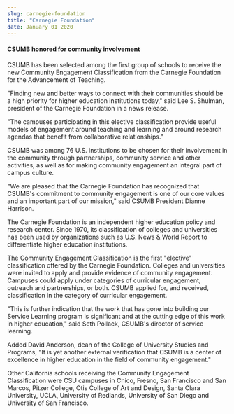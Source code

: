 ```yaml
---
slug: carnegie-foundation
title: "Carnegie Foundation"
date: January 01 2020
---
```


 
<h4>CSUMB honored for community involvement</h4>
<p>
  CSUMB has been selected among the first group of schools to receive the new
  Community Engagement Classification from the Carnegie Foundation for the
  Advancement of Teaching.
</p>
<p>
  "Finding new and better ways to connect with their communities should be a
  high priority for higher education institutions today," said Lee S. Shulman,
  president of the Carnegie Foundation in a news release.
</p>
<p>
  "The campuses participating in this elective classification provide useful
  models of engagement around teaching and learning and around research agendas
  that benefit from collaborative relationships."
</p>
<p>
  CSUMB was among 76 U.S. institutions to be chosen for their involvement in the
  community through partnerships, community service and other activities, as
  well as for making community engagement an integral part of campus culture.
</p>
<p>
  "We are pleased that the Carnegie Foundation has recognized that CSUMB's
  commitment to community engagement is one of our core values and an important
  part of our mission," said CSUMB President Dianne Harrison.
</p>
<p>
  The Carnegie Foundation is an independent higher education policy and research
  center. Since 1970, its classification of colleges and universities has been
  used by organizations such as U.S. News &amp; World Report to differentiate
  higher education institutions.
</p>
<p>
  The Community Engagement Classification is the first "elective" classification
  offered by the Carnegie Foundation. Colleges and universities were invited to
  apply and provide evidence of community engagement. Campuses could apply under
  categories of curricular engagement, outreach and partnerships, or both. CSUMB
  applied for, and received, classification in the category of curricular
  engagement.
</p>
<p>
  "This is further indication that the work that has gone into building our
  Service Learning program is significant and at the cutting edge of this work
  in higher education," said Seth Pollack, CSUMB's director of service learning.
</p>
<p>
  Added David Anderson, dean of the College of University Studies and Programs,
  "It is yet another external verification that CSUMB is a center of excellence
  in higher education in the field of community engagement."
</p>
<p>
  Other California schools receiving the Community Engagement Classification
  were CSU campuses in Chico, Fresno, San Francisco and San Marcos, Pitzer
  College, Otis College of Art and Design, Santa Clara University, UCLA,
  University of Redlands, University of San Diego and University of San
  Francisco.
</p>
 
